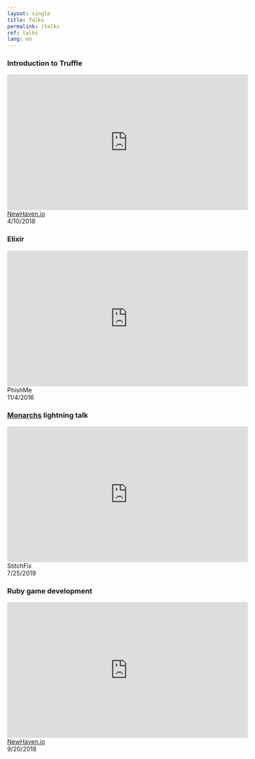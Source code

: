 ```yaml
---
layout: single
title: Talks
permalink: /talks
ref: talks
lang: en  
---
```


<h3>Introduction to Truffle</h3>
<iframe width="560" height="315" src="https://www.youtube.com/embed/Fi_OGcEPFBE" frameborder="0" allow="accelerometer; autoplay; encrypted-media; gyroscope; picture-in-picture" allowfullscreen></iframe>
<a href="http://newhaven.io">NewHaven.io</a><br />
4/10/2018<br />

<h3>Elixir</h3>
<iframe width="560" height="315" src="https://www.youtube.com/embed/7wHoztMXy1k?start=145" frameborder="0" allow="accelerometer; autoplay; encrypted-media; gyroscope; picture-in-picture" allowfullscreen></iframe>
PhishMe<br />
11/4/2016<br />


<h3><a href="https://thebackend.dev/monarchs" >Monarchs</a> lightning talk</h3>
<iframe width="560" height="315" src="https://www.youtube.com/embed/1VVHZnZEWGE" frameborder="0" allow="accelerometer; autoplay; encrypted-media; gyroscope; picture-in-picture" allowfullscreen></iframe>
StitchFix<br />
7/25/2019<br />

<h3>Ruby game development</h3>
<iframe width="560" height="315" src="https://www.youtube.com/embed/RUWO9X86OWE" frameborder="0" allow="accelerometer; autoplay; encrypted-media; gyroscope; picture-in-picture" allowfullscreen></iframe>
<a href="http://newhaven.io">NewHaven.io</a><br />
9/20/2018
